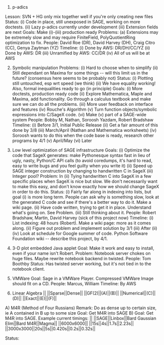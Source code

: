 1. p-adics

Lesson: SVN + HG only mix together well if you're only creating new files
Status: (i) Code in place, still unexposed in SAGE, working on more doctests.
        (ii) Lazy p-adics currently under development
        (iii) Extension fields are next
Goals: Make (i)-(iii) production ready
Problems: (a) Extensions may be extremely slow and may require FiniteField, PolyQuotientRing optimization to fix.
People: David Roe (DR), David Harvey (DH), Craig Citro (CC), Genya Zaytman (YZ)
Timeline: (i) Done by AWS: DR/DH/CC/YZ
          (ii) Done by AWS: DR
          (iii) Unramified by AWS: CC/DR
          (iv) All of us will be at AWS

2. Symbolic manipulation
Problems: (i) Hard to choose when to simplify
          (ii) Still dependant on Maxima for some things -- will this limit us in the future? (consensus here seems to be probably not)
Status: (i) Plotting still untouched, esp wrt speed (we think)
        (ii) We have equality working! Also, formal inequalities ready to go (in principle)
Goals: (i) More doctests, production ready code
       (ii) Explore Mathematica, Maple and Maxima, add functionality.  Go through a calculus textbook and make sure we can do all the problems.
       (iii) More user feedback on interface and features
       (iv) Rouche's Algorithm
       (v) Turn function objects/symbolic expressions into C/SageX code.
       (vi) Make (v) part of a SAGE-wide system
People: Bobby M, Nathan, Soroosh Yazdam, Robert Bradshaw
Timeline: (i) Before 3/1, Initial Public Release
          (ii) Get a fair amount of this done by 3/8
          (iii) March/April (Nathan and Mathematica worksheets)
          (iv) Soroosh wants to do this when the code base is ready, research other programs by 4/1
          (v) April/May
          (vi) Later

3. Low level optimization of SAGE infrastructure
Goals: (i) Optimize the code that SageX generates: make Pythonesque syntax fast in lieu of ugly, nasty, Python/C API calls (to avoid coredumps, it's hard to read, easy to write bugs and you feel guilty when you write it)
       (ii) Speed up SAGE integer construction by changing to handwritten C in SageX
       (iii) Integer pool?
Problem: In (ii) Tying handwritten C into SageX in a few specific places when SageX is nice but slow.  We don't necessarily want to make this easy, and don't know exactly how we should change SageX in order to do this.
Status: (i) Fairly far along in indexing into lists, but goal (i) is more long term.  People can ask why is something slow, look at the generated C code and see if there's a better way to do it.  Make a wiki page.
        (ii) Have code written, trying to get it in place.  Understand what's going on.  See Problem.
        (iii) Still thinking about it.
People: Robert Bradshaw, Martin, David Harvey (sick of this project now)
Timeline: (i) List indexing: 48 hours (Robert).  Make a wiki page: more as it comes along.
          (ii) Figure out problem and implement solution by 3/1
          (iii) After (ii)
          (iv) Look at schedule for Google summer of code.  Python Software Foundation wiki -- describe this project, by 4/1.  

4. 3-D plot embedded Java applet
Goal: Make it work and easy to install, even if your name isn't Robert.
Problem: Notebook server chokes on huge files.  Maybe rewrite notebook backend in twisted.
People: Tom Boothby
Status: Has twisted server working, but it's not tied in to the notebook client.

5. VMWare
Goal: Sage in a VMWare Player.  Compressed VMWare Image should fit on a CD.
People: Marcus, William
Timeline: By AWS

6. Linear Algebra
|| ||Sparse||Dense||
||GF(2)||(A)||(B)||
||Numerical||(C)||(D)||
||Exact||(E)||(F)||

A) M4R (Method of Four Russians)
Remark: Do as dense up to certain size, ie A contained in B up to some size
Goal: Get M4R into SAGE
B) Goal: Get M4R into SAGE. 
Example current timings:
|| ||SAGE||Linbox||Bard Gaussian Elim||Bard M4R||Magma||
||6000x6000|| ||15s||4s||1.7s||2.23s||
||3000x3000||20s||5s||0.420s||0.2s||0.32s||


Status:

